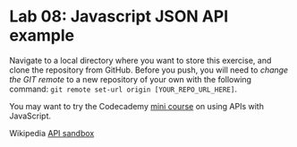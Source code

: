 # Lab 08: Javascript JSON API example

Navigate to a local directory where you want to store this exercise, and clone the repository from GitHub. Before you push, you will need to *change the GIT remote* to a new repository of your own with the following command: `git remote set-url origin [YOUR_REPO_URL_HERE]`.

You may want to try the Codecademy [mini course](https://www.codecademy.com/courses/javascript-beginner-en-EID4t/0/1?curriculum_id=50ecba3b57ff25277d00010a) on using APIs with JavaScript.

Wikipedia [API sandbox](https://en.wikipedia.org/wiki/Special:ApiSandbox#action=query&titles=Main%20Page&prop=revisions&rvprop=content&format=jsonfm)




<!-- 
The first part of this example uses a local web server (check that this is available) to allow your browser to read in a local JSON file, and display the results. If you can't run a local server, use the alternative JSON API source provided in the code.

## Start a local web server (if available)

If you can run a [simple local server](https://github.com/mrdoob/three.js/wiki/How-to-run-things-locally) on your machine, open a command-line console, `cd` into the directory where your index.html file is, then (if you don't already have a server setup) run one of the following commands (depending on installed languages):

- Python 2.7: `python -m SimpleHTTPServer`
- Python 3: `python -m http.server`
- PHP (>=5.4): `php -S localhost:8000` 

Wait until the console shows `Serving HTTP on 0.0.0.0 port 8000`, then go to `http://localhost:8000/` in your browser. You can stop the server with `ctrl-C` if you need to later, but your browser won't read the local JSON if you simply show index.html as a file. However, this local JSON is for experimentation so you can change the JSON data yourself and get used to navigating through JSON, although the main exercise will run without a local server and use remote JSON. -->
